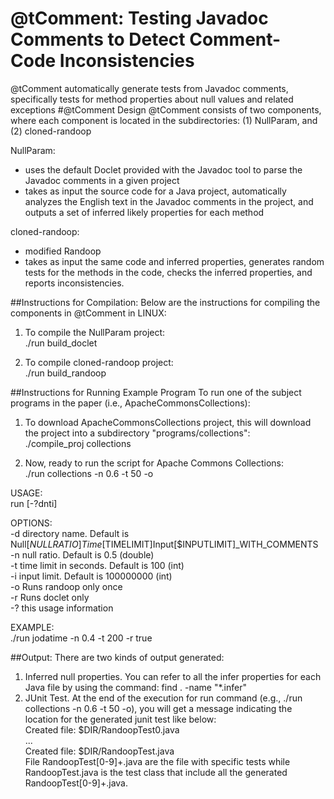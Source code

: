 # @tComment: Testing Javadoc Comments to Detect Comment-Code Inconsistencies
@tComment automatically generate tests from Javadoc  comments,  specifically  tests for method  properties about null values and related exceptions
#@tComment Design 
@tComment consists of two components, where each component is located in the subdirectories: (1) NullParam, and (2) cloned-randoop

NullParam:
- uses the default Doclet provided with the Javadoc tool to parse the Javadoc comments in a given project
- takes as input the source code for a Java project, automatically analyzes the English text in
the Javadoc comments in the project, and outputs a set of inferred likely properties for each method

cloned-randoop:
- modified Randoop
- takes as input the same code and inferred properties, generates random tests for the methods in the code, checks the inferred properties, and reports inconsistencies.

##Instructions for Compilation: 
Below are the instructions for compiling the components in @tComment in LINUX:<br />
1. To compile the NullParam project:<br />
./run build_doclet

2. To compile cloned-randoop project:<br /> 
./run build_randoop 

##Instructions for Running Example Program
To run one of the subject programs in the paper (i.e., ApacheCommonsCollections):
1. To download ApacheCommonsCollections project, this will download the project into a subdirectory "programs/collections":<br />
./compile_proj collections

2. Now, ready to run the script for Apache Commons Collections:<br /> 
./run collections -n 0.6 -t 50 -o  

USAGE:<br />
  run [-?dnti]

OPTIONS:<br />
  -d  directory name. Default is Null[$NULLRATIO]Time[$TIMELIMIT]Input[$INPUTLIMIT]_WITH_COMMENTS<br />
  -n  null ratio. Default is 0.5 (double)<br />
  -t  time limit in seconds. Default is 100 (int)<br />
  -i  input limit. Default is 100000000 (int)<br />
  -o  Runs randoop only once<br />
  -r  Runs doclet only<br />
  -?  this usage information<br />

EXAMPLE:<br />
  ./run jodatime -n 0.4 -t 200 -r true<br />


##Output:
There are two kinds of output generated:<br />
1. Inferred null properties. You can refer to all the infer properties for each Java file by using the command: find . -name "*.infer"<br />
2. JUnit Test. At the end of the execution for run command (e.g., ./run collections -n 0.6 -t 50 -o), you will get a message indicating the location for the generated junit test like below:<br />
Created file: $DIR/RandoopTest0.java<br />
...<br />
Created file: $DIR/RandoopTest.java<br />
File RandoopTest[0-9]+.java are the file with specific tests while RandoopTest.java is the test class that include all the generated RandoopTest[0-9]+.java.
